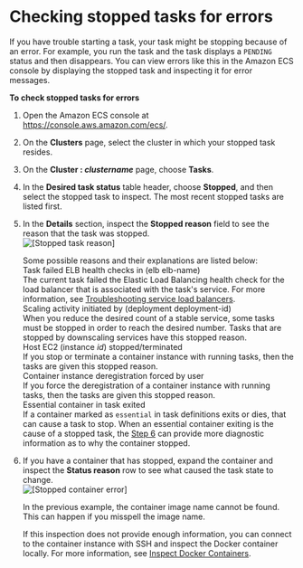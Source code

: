 # Checking stopped tasks for errors<a name="stopped-task-errors"></a>

If you have trouble starting a task, your task might be stopping because of an error\. For example, you run the task and the task displays a `PENDING` status and then disappears\. You can view errors like this in the Amazon ECS console by displaying the stopped task and inspecting it for error messages\.

**To check stopped tasks for errors**

1. Open the Amazon ECS console at [https://console\.aws\.amazon\.com/ecs/](https://console.aws.amazon.com/ecs/)\.

1. On the **Clusters** page, select the cluster in which your stopped task resides\.

1. On the **Cluster : *clustername*** page, choose **Tasks**\.

1. In the **Desired task status** table header, choose **Stopped**, and then select the stopped task to inspect\. The most recent stopped tasks are listed first\.

1. In the **Details** section, inspect the **Stopped reason** field to see the reason that the task was stopped\.  
![\[Stopped task reason\]](http://docs.aws.amazon.com/AmazonECS/latest/developerguide/images/stopped_task_reason.png)

   Some possible reasons and their explanations are listed below:  
Task failed ELB health checks in \(elb elb\-name\)  
The current task failed the Elastic Load Balancing health check for the load balancer that is associated with the task's service\. For more information, see [Troubleshooting service load balancers](troubleshoot-service-load-balancers.md)\.  
Scaling activity initiated by \(deployment deployment\-id\)  
When you reduce the desired count of a stable service, some tasks must be stopped in order to reach the desired number\. Tasks that are stopped by downscaling services have this stopped reason\.   
Host EC2 \(instance *id*\) stopped/terminated  
If you stop or terminate a container instance with running tasks, then the tasks are given this stopped reason\.  
Container instance deregistration forced by user  
If you force the deregistration of a container instance with running tasks, then the tasks are given this stopped reason\.  
Essential container in task exited  
If a container marked as `essential` in task definitions exits or dies, that can cause a task to stop\. When an essential container exiting is the cause of a stopped task, the [Step 6](#status-reason-step) can provide more diagnostic information as to why the container stopped\.

1. <a name="status-reason-step"></a>If you have a container that has stopped, expand the container and inspect the **Status reason** row to see what caused the task state to change\.  
![\[Stopped container error\]](http://docs.aws.amazon.com/AmazonECS/latest/developerguide/images/stopped_container_status_reason.png)

   In the previous example, the container image name cannot be found\. This can happen if you misspell the image name\.

   If this inspection does not provide enough information, you can connect to the container instance with SSH and inspect the Docker container locally\. For more information, see [Inspect Docker Containers](docker-diags.md#docker-inspect)\.